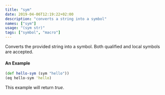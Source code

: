 ```yaml
---
title: "sym"
date: 2019-04-06T12:19:22+02:00
description: "converts a string into a symbol"
names: ["sym"]
usage: "(sym str)"
tags: ["symbol", "macro"]
---
```

Converts the provided string into a symbol. Both qualified and local symbols are accepted.

#### An Example

```clojure
(def hello-sym (sym "hello"))
(eq hello-sym 'hello)
```

This example will return _true_.

